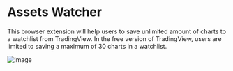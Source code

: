 # Assets Watcher

This browser extension will help users to save unlimited amount of charts to a watchlist from TradingView. In the free version of TradingView, users are limited to saving a maximum of 30 charts in a watchlist.

![image](https://github.com/sameera-madushan/Assets-Watcher/assets/55880211/e6d17a95-f82f-4552-9a51-2928ba6fd997)
